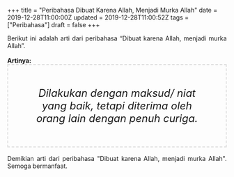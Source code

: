 +++
title = "Peribahasa Dibuat Karena Allah, Menjadi Murka Allah"
date = 2019-12-28T11:00:00Z
updated = 2019-12-28T11:00:52Z
tags = ["Peribahasa"]
draft = false
+++

<div dir="ltr" style="text-align: left;" trbidi="on"><div style="text-align: justify;">Berikut ini adalah arti dari peribahasa “Dibuat karena Allah, menjadi murka Allah”.</div><br /><div style="text-align: justify;"><b>Artinya:</b></div><div style="border: 2px dashed #ddd; font-size: 24px; height: auto; margin: 0 auto; padding: 50px; text-align: center; width: auto;"><i>Dilakukan dengan maksud/ niat yang baik, tetapi diterima oleh orang lain dengan penuh curiga.</i></div><br /><div style="text-align: justify;">Demikian arti dari peribahasa "Dibuat karena Allah, menjadi murka Allah". Semoga bermanfaat.</div></div>
